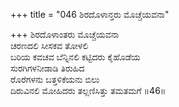 +++
title = "046 ಶಿರದೊಳಾನ್ತರು ಮೊಚ್ಚೆಯವನಾ"

+++
ಶಿರದೊಳಾಂತರು ಮೊಚ್ಚೆಯವನಾ  
ಚರಣದಲಿ ಸೀಸಕವ ತೋಳಲಿ  
ಬರಿಯ ಕವಚವ ಬೆನ್ನಿನಲಿ ಕಟ್ಟಿದರು ಕೈಹೊಡೆಯ  
ಸುರಗಿಗಳನೀಡಾಡಿ ತಿರುಹಿದ  
ರೊರೆಗಳನು ಬತ್ತಳಿಕೆಯನು ಬಿಲು  
ದಿರುವಿನಲಿ ಮೋಹಿದರು ತಲ್ಲಣಿಸಿತ್ತು ತಮತಮಗೆ    ॥46॥